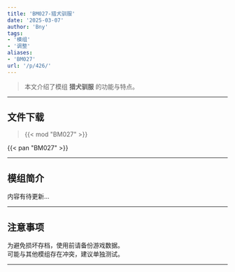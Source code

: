 ```yaml
---
title: 'BM027-猎犬驯服'
date: '2025-03-07'
author: 'Bny'
tags:
- '模组'
- '调整'
aliases:
- 'BM027'
url: '/p/426/'
---
```


> 本文介绍了模组 **猎犬驯服** 的功能与特点。

---

## 文件下载  

> {{< mod "BM027" >}}  

{{< pan "BM027" >}}  

---

## 模组简介

>  
内容有待更新...  

---

## 注意事项

>  
为避免损坏存档，使用前请备份游戏数据。  
可能与其他模组存在冲突，建议单独测试。  

---

